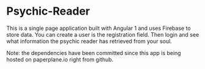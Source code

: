 # Psychic-Reader
This is a single page application built with Angular 1 and uses Firebase to store data. You can create a user is the registration field. Then login and see what information the psychic reader has retrieved from your soul.

Note: the dependencies have been committed since this app is being hosted on paperplane.io right from github.
